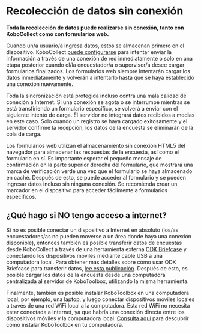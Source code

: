 # Recolección de datos sin conexión

**Toda la recolección de datos puede realizarse sin conexión, tanto con KoboCollect como con formularios web.**

Cuando un/a usuario/a ingresa datos, estos se almacenan primero en el dispositivo. KoboCollect [puede configurarse](https://support.kobotoolbox.org/kobocollect_settings.html#form-management-settings) para intentar enviar la información a través de una conexión de red inmediatamente o solo en una etapa posterior cuando el/la encuestador/a o supervisor/a desee cargar formularios finalizados. Los formularios web siempre intentarán cargar los datos inmediatamente y volverán a intentarlo hasta que se haya establecido una conexión nuevamente.

Toda la sincronización está protegida incluso contra una mala calidad de conexión a Internet. Si una conexión se agota o se interrumpe mientras se está transfiriendo un formulario específico, se volverá a enviar con el siguiente intento de carga. El servidor no integrará datos recibidos a medias en este caso. Solo cuando un registro se haya cargado exitosamente y el servidor confirme la recepción, los datos de la encuesta se eliminarán de la cola de carga.

Los formularios web utilizan el almacenamiento sin conexión HTML5 del navegador para almacenar las respuestas de la encuesta, así como el formulario en sí. Es importante esperar el pequeño mensaje de confirmación en la parte superior derecha del formulario, que mostrará una marca de verificación verde una vez que el formulario se haya almacenado en caché. Después de esto, se puede acceder al formulario y se pueden ingresar datos incluso sin ninguna conexión. Se recomienda crear un marcador en el dispositivo para acceder fácilmente a formularios específicos.

## ¿Qué hago si NO tengo acceso a internet?

Si no es posible conectar un dispositivo a Internet en absoluto (los/as encuestadores/as no pueden moverse a un área donde haya una conexión disponible), entonces también es posible transferir datos de encuestas desde KoboCollect a través de una herramienta externa [ODK Briefcase](https://docs.getodk.org/briefcase-intro) y conectando los dispositivos móviles mediante cable USB a una computadora local. Para obtener más detalles sobre cómo usar ODK Briefcase para transferir datos, [lee esta publicación](https://blog.cartong.org/2016/03/11/migration-odk-platforms). Después de esto, es posible cargar los datos de la encuesta desde una computadora centralizada al servidor de KoboToolbox, utilizando la misma herramienta.

Finalmente, también es posible instalar KoboToolbox en una computadora local, por ejemplo, una laptop, y luego conectar dispositivos móviles locales a través de una red WiFi local a la computadora. Esta red WiFi no necesita estar conectada a Internet, ya que habría una conexión directa entre los dispositivos móviles y la computadora local. [Consulta aquí](https://github.com/kobotoolbox/kobo-install) para descubrir cómo instalar KoboToolbox en tu computadora.